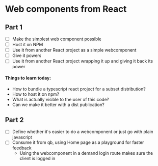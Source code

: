 # Web components from React

## Part 1

- [ ] Make the simplest web component possible
- [ ] Host it on NPM
- [ ] Use it from another React project as a simple webcomponent
- [ ] Give it powers
- [ ] Use it from another React project wrapping it up and giving it back its power

#### Things to learn today:

- How to bundle a typescript react project for a subset distribution?
- How to host it on npm?
- What is actually visible to the user of this code?
- Can we make it better with a dist publication? 

## Part 2

- [ ] Define whether it's easier to do a webcomponent or just go with plain javascript 
- [ ] Consume it from qb, using Home page as a playground for faster feedback
    - Using the webcomponent in a demand login route makes sure the client is logged in
